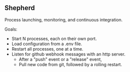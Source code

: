 
Shepherd
--------

Process launching, monitoring, and continuous integration.

Goals:

* Start N processes, each on their own port.
* Load configuration from a .env file.
* Restart all processes, one at a time.
* Listen for github webhook messages with an http server.
	* After a "push" event or a "release" event,
	* Pull new code from git, followed by a rolling restart.

